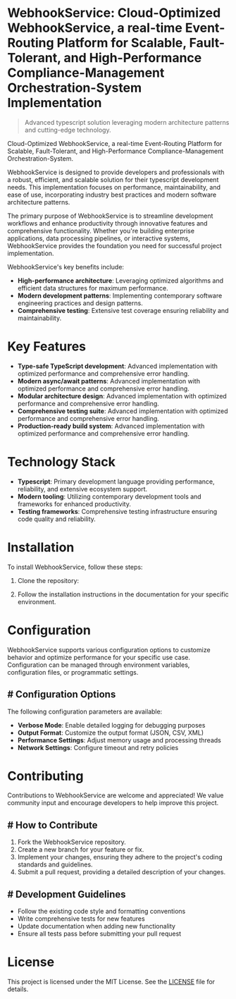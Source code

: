 <!-- fallback_WebhookService_20251008123912_45572 -->

# WebhookService: Cloud-Optimized WebhookService, a real-time Event-Routing Platform for Scalable, Fault-Tolerant, and High-Performance Compliance-Management Orchestration-System Implementation
> Advanced typescript solution leveraging modern architecture patterns and cutting-edge technology.

Cloud-Optimized WebhookService, a real-time Event-Routing Platform for Scalable, Fault-Tolerant, and High-Performance Compliance-Management Orchestration-System.

WebhookService is designed to provide developers and professionals with a robust, efficient, and scalable solution for their typescript development needs. This implementation focuses on performance, maintainability, and ease of use, incorporating industry best practices and modern software architecture patterns.

The primary purpose of WebhookService is to streamline development workflows and enhance productivity through innovative features and comprehensive functionality. Whether you're building enterprise applications, data processing pipelines, or interactive systems, WebhookService provides the foundation you need for successful project implementation.

WebhookService's key benefits include:

* **High-performance architecture**: Leveraging optimized algorithms and efficient data structures for maximum performance.
* **Modern development patterns**: Implementing contemporary software engineering practices and design patterns.
* **Comprehensive testing**: Extensive test coverage ensuring reliability and maintainability.

# Key Features

* **Type-safe TypeScript development**: Advanced implementation with optimized performance and comprehensive error handling.
* **Modern async/await patterns**: Advanced implementation with optimized performance and comprehensive error handling.
* **Modular architecture design**: Advanced implementation with optimized performance and comprehensive error handling.
* **Comprehensive testing suite**: Advanced implementation with optimized performance and comprehensive error handling.
* **Production-ready build system**: Advanced implementation with optimized performance and comprehensive error handling.

# Technology Stack

* **Typescript**: Primary development language providing performance, reliability, and extensive ecosystem support.
* **Modern tooling**: Utilizing contemporary development tools and frameworks for enhanced productivity.
* **Testing frameworks**: Comprehensive testing infrastructure ensuring code quality and reliability.

# Installation

To install WebhookService, follow these steps:

1. Clone the repository:


2. Follow the installation instructions in the documentation for your specific environment.

# Configuration

WebhookService supports various configuration options to customize behavior and optimize performance for your specific use case. Configuration can be managed through environment variables, configuration files, or programmatic settings.

## # Configuration Options

The following configuration parameters are available:

* **Verbose Mode**: Enable detailed logging for debugging purposes
* **Output Format**: Customize the output format (JSON, CSV, XML)
* **Performance Settings**: Adjust memory usage and processing threads
* **Network Settings**: Configure timeout and retry policies

# Contributing

Contributions to WebhookService are welcome and appreciated! We value community input and encourage developers to help improve this project.

## # How to Contribute

1. Fork the WebhookService repository.
2. Create a new branch for your feature or fix.
3. Implement your changes, ensuring they adhere to the project's coding standards and guidelines.
4. Submit a pull request, providing a detailed description of your changes.

## # Development Guidelines

* Follow the existing code style and formatting conventions
* Write comprehensive tests for new features
* Update documentation when adding new functionality
* Ensure all tests pass before submitting your pull request

# License

This project is licensed under the MIT License. See the [LICENSE](https://github.com/Hajjouz/WebhookService/blob/main/LICENSE) file for details.
